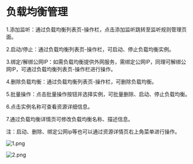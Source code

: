 # **负载均衡管理**

1.添加监听：通过负载均衡列表页-操作栏，点击添加监听跳转至监听规则管理页面。

2.启动/停止：通过负载均衡列表页-操作栏，可启动、停止负载均衡实例。

3.绑定/解绑公网IP：如需负载均衡提供外网服务，需绑定公网IP，同理可解绑公网IP，可通过负载均衡列表页-操作栏进行操作。

4.删除负载均衡：通过负载均衡列表页-操作栏，可删除负载均衡。

5.批量操作：点击批量操作按钮并选择实例，可批量删除、启动、停止负载均衡。

6.点击实例名称可查看资源详细信息。

7.通过负载均衡详情页可修改负载均衡名称、描述信息。

注：启动、删除、绑定公网ip等也可以通过资源详情页右上角菜单进行操作。

![1.png](https://img1.jcloudcs.com/cms/c4bac205-e17c-4e7d-8778-d2facf55b58320171208111653.png)

![2.png](https://img1.jcloudcs.com/cms/1f9b317b-9b09-460e-92f5-036551e9c22220171208111700.png)